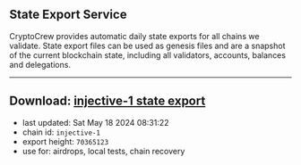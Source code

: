 ## State Export Service
CryptoCrew provides automatic daily state exports for all chains we validate. State export files can be used as genesis files and are a snapshot of the current blockchain state, including all validators, accounts, balances and delegations.

---
**Download: [injective-1 state export](https://dl-eu2.ccvalidators.com/SERVICE/injective/injective-1_export_70365123.json)**
---

- last updated: Sat May 18 2024 08:31:22
- chain id: `injective-1`
- export height: `70365123`
- use for: airdrops, local tests, chain recovery
